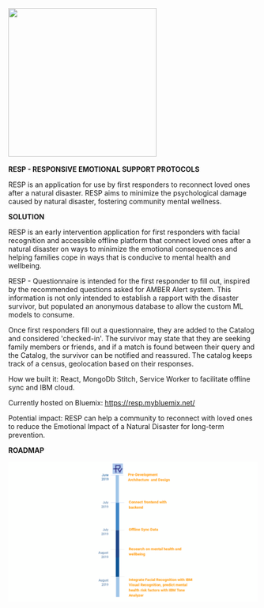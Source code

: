 <img src="https://raw.githubusercontent.com/avarenee/RESP/master/src/assets/RESPlogo.png" width="300" height="300" style="text-align : center">


**RESP - RESPONSIVE EMOTIONAL SUPPORT PROTOCOLS**

RESP is an application for use by first responders to reconnect loved ones after a natural disaster. RESP aims to minimize the psychological damage caused by natural disaster, fostering community mental wellness.

**SOLUTION**

RESP is an early intervention application for first responders with facial recognition and accessible offline platform that connect loved ones  after a natural disaster on ways to minimize the emotional consequences and helping families cope in ways that is conducive to mental health and wellbeing. 

RESP - Questionnaire is intended for the first responder to fill out, inspired by the recommended questions asked for AMBER Alert system. This information is not only intended to establish a rapport with the disaster survivor, but populated an anonymous database to allow the custom ML models to consume.  

Once first responders fill out a questionnaire, they are added to the Catalog and considered 'checked-in'. The survivor may  state that they are seeking family members or friends, and if a match is found between their query and the Catalog, the survivor can be notified and reassured. The catalog keeps track of a census, geolocation based on their responses.

How we built it: React, MongoDb Stitch, Service Worker to facilitate offline sync and IBM cloud.

Currently hosted on Bluemix: https://resp.mybluemix.net/

Potential impact:  RESP can help  a community to reconnect with loved ones  to reduce the Emotional Impact of a Natural Disaster for long-term prevention.

**ROADMAP**

![roadmap](https://raw.githubusercontent.com/avarenee/RESP/master/src/assets/timeline.png)




